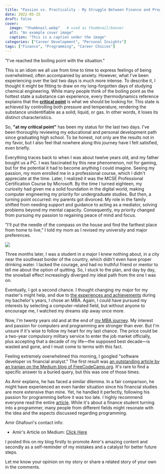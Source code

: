 ```yaml
---
title: "Passion vs. Practicality - My Struggle Between Finance and Programming"
date: 2022-05-15
draft: false
cover:
  image: "thumbnail.webp"   # used as thumbnail/banner
  alt: "An example cover image"
  caption: "This is a caption under the image"
categories: ["Career Development", "Personal Insights"]
tags: ["Finance", "Programming", "Career Choices"]
---
```


"I've reached the boiling point with the situation."

This is an idiom we all use from time to time to express feelings of being overwhelmed, often accompanied by anxiety. However, what I've been experiencing over the last two days is much more intense. To describe it, I thought it might be fitting to draw on my long-forgotten days of studying chemical engineering. While many people think of the boiling point as the hottest state a substance can experience, every thermodynamics reference explains that the **[critical point](https://en.wikipedia.org/wiki/Critical_point_(thermodynamics))** is what we should be looking for. This state is achieved by controlling both pressure and temperature, rendering the substance unidentifiable as a solid, liquid, or gas. In other words, it loses its distinct characteristics.

So, **"at my critical point"** has been my status for the last two days. I've been thoroughly reviewing my educational and personal development path since graduating high school. To be honest, not only are the results not in my favor, but I also feel that nowhere along this journey have I felt satisfied, even briefly.

Everything traces back to when I was about twelve years old, and my father bought us a PC. I was fascinated by this new phenomenon, not for gaming, but for the potential it had to become anything I could imagine. Seeing my passion, my mom enrolled me in a professional course, which I didn't appreciate at the time. Later, I realized it was the MCSE Professional Certification Course by Microsoft. By the time I turned eighteen, my curiosity had given me a solid foundation in the digital world, making computer engineering my priority for undergraduate studies. But then, a turning point occurred: my parents got divorced. My role in the family shifted from needing support and guidance to acting as a mediator, solving problems beyond my mental capacity. Consequently, my priority changed from pursuing my passion to regaining peace of mind and focus.

"I'll put the needle of the compass on the house and find the farthest place from home to live," I told my mom as I revised my university and major preferences.

![](https://amirkiani.info/wp-content/uploads/2022/05/compass-224x300.jpg)

Three months later, I was a student in a major I knew nothing about, in a city near the southeast border of the country, which didn't even have proper drinking water. I lacked the courage, and had no truthful friend or mentor to tell me about the option of quitting. So, I stuck to the plan, and day by day, the snowball effect increasingly diverged my ideal path from the one I was on.

Eventually, I got a second chance. I thought changing my major for my master's might help, and due to [the experiences and achievements](https://amirkiani.info/about/) during my bachelor's years, I chose an MBA. Again, I could have pursued my interests by selecting a computer-related field, but without anyone to encourage me, I watched my dreams slip away once more.

Now, I'm twenty years old and at the end of [my MBA journey](https://amirkiani.info/about/). My interest and passion for computers and programming are stronger than ever. But I'm unsure if it's wise to follow my heart for my last chance. The price could be a two-year compulsory military service to enter the job market officially, plus accepting that a decade of my life—the supposed best decade—is wasted and gone, and I must come to terms with this fact.

Feeling extremely overwhelmed this morning, I googled "software developer vs financial analyst." The first result was [an outstanding article by an Iranian on the Medium blog of FreeCodeCamp.org](https://medium.com/free-code-camp/why-i-learned-to-code-instead-of-pursuing-a-career-in-finance-d5ef437c6922). It's rare to find a specific answer to a buried query, but this was one of those times.

As Amir explains, he has faced a similar dilemma. In a fair comparison, he might have experienced an even harder situation since his financial studies are more extensive than mine. Yet, he handled it perfectly, following his passion for programming before it was too late. I highly recommend everyone read the entire [article](https://medium.com/free-code-camp/why-i-learned-to-code-instead-of-pursuing-a-career-in-finance-d5ef437c6922). While it's about a finance student turning into a programmer, many people from different fields might resonate with the idea and the aspects discussed regarding programming.

Amir Ghafouri's contact info:

- Amir's Article on Medium: [Click Here](https://medium.com/free-code-camp/why-i-learned-to-code-instead-of-pursuing-a-career-in-finance-d5ef437c6922)

I posted this on my blog firstly to promote Amir's amazing content and secondly as a self-reminder of my mistakes and a catalyst for better future steps.

Let me know your opinion on my story or share a related story of your own in the comments.